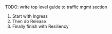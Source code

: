 TODO: write top level guide to traffic mgmt section

1. Start with Ingress
2. Then do Release
3. Finally finish with Resiliency
